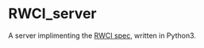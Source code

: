 # RWCI_server
A server implimenting the [RWCI spec](https://gitlab.a-sketchy.site/snippets/1), written in Python3.
